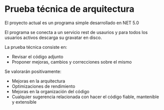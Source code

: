 ﻿# Prueba técnica de arquitectura

El proyecto actual es un programa simple desarrollado en NET 5.0

El programa se conecta a un servicio rest de usaurios y para todos los usuarios activos descarga su gravatar en disco.

La prueba técnica consiste en:
- Revisar el código adjunto
- Proponer mejoras, cambios y correcciones sobre el mismo

Se valorarán positivamente:
- Mejoras en la arquitectura
- Optimizaciones de rendimiento
- Mejoras en la organización del código
- Cualquier sugerencia relacionada con hacer el código fiable, mantenible y extensible
